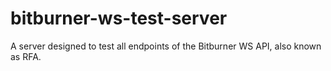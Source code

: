 # bitburner-ws-test-server
A server designed to test all endpoints of the Bitburner WS API, also known as RFA.
